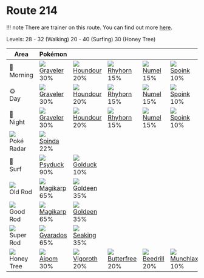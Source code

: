 # Route 214

!!! note
    There are trainer on this route. You can find out more [here](../../trainer_pokemon/route_214/).

Levels: 28 - 32 (Walking) 20 - 40 (Surfing) 30 (Honey Tree)

Area                           | Pokémon                           | &nbsp;                            | &nbsp;                            | &nbsp;                            | &nbsp;                            | &nbsp;
---                            | ---                               | ---                               | ---                               | ---                               | ---                               | ---
🌅<br>Morning                   | ![][075]<br> [Graveler]<br> 30%  | ![][228]<br> [Houndour]<br> 20%  | ![][111]<br> [Rhyhorn]<br> 15%   | ![][322]<br> [Numel]<br> 15%     | ![][325]<br> [Spoink]<br> 10%    | ![][331]<br> [Cacnea]<br> 10%
🌞<br>Day                       | ![][075]<br> [Graveler]<br> 30%  | ![][228]<br> [Houndour]<br> 20%  | ![][111]<br> [Rhyhorn]<br> 15%   | ![][322]<br> [Numel]<br> 15%     | ![][325]<br> [Spoink]<br> 10%    | ![][331]<br> [Cacnea]<br> 10%
🌙<br>Night                     | ![][075]<br> [Graveler]<br> 30%  | ![][228]<br> [Houndour]<br> 20%  | ![][111]<br> [Rhyhorn]<br> 15%   | ![][322]<br> [Numel]<br> 15%     | ![][325]<br> [Spoink]<br> 10%    | ![][331]<br> [Cacnea]<br> 10%
![][poke-radar]<br> Poké Radar | ![][327]<br> [Spinda]<br> 22%
🌊<br> Surf                     | ![][054]<br> [Psyduck]<br> 90%   | ![][055]<br> [Golduck]<br> 10%
![][old-rod]<br> Old Rod       | ![][129]<br> [Magikarp]<br> 65%  | ![][118]<br> [Goldeen]<br> 35%
![][good-rod]<br> Good Rod     | ![][129]<br> [Magikarp]<br> 65%  | ![][118]<br> [Goldeen]<br> 35%
![][super-rod]<br> Super Rod   | ![][130]<br> [Gyarados]<br> 65%  | ![][119]<br> [Seaking]<br> 35%
![][honey]<br> Honey Tree      | ![][190]<br> [Aipom]<br> 30%     | ![][288]<br> [Vigoroth]<br> 20%  | ![][012]<br> [Butterfree]<br> 20%| ![][015]<br> [Beedrill]<br> 20%  | ![][446]<br> [Munchlax]<br> 10%


[Butterfree]: ../../pokemon_changes/012/
[Beedrill]: ../../pokemon_changes/015/
[Psyduck]: ../../pokemon_changes/054/
[Golduck]: ../../pokemon_changes/055/
[Graveler]: ../../pokemon_changes/075/
[Rhyhorn]: ../../pokemon_changes/111/
[Goldeen]: ../../pokemon_changes/118/
[Seaking]: ../../pokemon_changes/119/
[Magikarp]: ../../pokemon_changes/129/
[Gyarados]: ../../pokemon_changes/130/
[Aipom]: ../../pokemon_changes/190/
[Houndour]: ../../pokemon_changes/228/
[Vigoroth]: ../../pokemon_changes/288/
[Numel]: ../../pokemon_changes/322/
[Spoink]: ../../pokemon_changes/325/
[Spinda]: ../../pokemon_changes/327/
[Cacnea]: ../../pokemon_changes/331/
[Munchlax]: ../../pokemon_changes/446/
[good-rod]: ../img/items/good-rod.png
[honey]: ../img/items/honey.png
[old-rod]: ../img/items/old-rod.png
[poke-radar]: ../img/items/poke-radar.png
[super-rod]: ../img/items/super-rod.png
[012]: ../img/pokemon/012.png
[015]: ../img/pokemon/015.png
[054]: ../img/pokemon/054.png
[055]: ../img/pokemon/055.png
[075]: ../img/pokemon/075.png
[111]: ../img/pokemon/111.png
[118]: ../img/pokemon/118.png
[119]: ../img/pokemon/119.png
[129]: ../img/pokemon/129.png
[130]: ../img/pokemon/130.png
[190]: ../img/pokemon/190.png
[228]: ../img/pokemon/228.png
[288]: ../img/pokemon/288.png
[322]: ../img/pokemon/322.png
[325]: ../img/pokemon/325.png
[327]: ../img/pokemon/327.png
[331]: ../img/pokemon/331.png
[446]: ../img/pokemon/446.png
